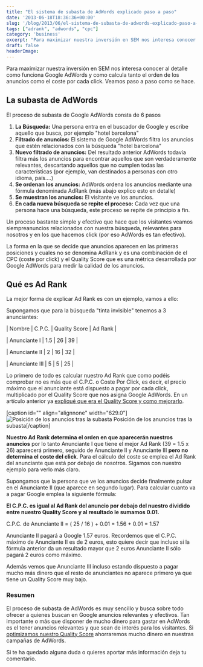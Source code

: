 ```yaml
---
title: "El sistema de subasta de AdWords explicado paso a paso"
date: '2013-06-18T18:36:36+00:00'
slug: '/blog/2013/06/el-sistema-de-subasta-de-adwords-explicado-paso-a-paso'
tags: ["adrank", "adwords", "cpc"]
category: 'business'
excerpt: "Para maximizar nuestra inversión en SEM nos interesa conocer al detalle como funciona Google AdWords y como calcula tanto el orden de los anuncios como el coste por cada click.  Veamos paso a paso como se hace.  "
draft: false
headerImage:
---
```

Para maximizar nuestra inversión en SEM nos interesa conocer al detalle como funciona Google AdWords y como calcula tanto el orden de los anuncios como el coste por cada click. Veamos paso a paso como se hace.

## La subasta de AdWords

El proceso de subasta de Google AdWords consta de 6 pasos

1. **La Búsqueda:** Una persona entra en el buscador de Google y escribe aquello que busca, por ejemplo "hotel barcelona"
2. **Filtrado de anuncios:** El sistema de Google AdWords filtra los anuncios que estén relacionados con la búsqueda "hotel barcelona"
3. **Nuevo filtrado de anuncios:** Del resultado anterior AdWords todavía filtra más los anuncios para encontrar aquellos que son verdaderamente relevantes, descartando aquellos que no cumplen todas las características (por ejemplo, van destinados a personas con otro idioma, país....)
4. **Se ordenan los anuncios:** AdWords ordena los anuncios mediante una fórmula denominada AdRank (más abajo explico esto en detalle)
5. **Se muestran los anuncios:** El visitante ve los anuncios.
6. **En cada nueva búsqueda se repite el proceso:** Cada vez que una persona hace una búsqueda, este proceso se repite de principio a fin.

Un proceso bastante simple y efectivo que hace que los visitantes veamos siempreanuncios relacionados con nuestra búsqueda, relevantes para nosotros y en los que hacemos click (por eso AdWords es tan efectivo).

La forma en la que se decide que anuncios aparecen en las primeras posiciones y cuales no se denomina AdRank y es una combinación de el CPC (coste por click) y el Quality Score que es una métrica desarrollada por Google AdWords para medir la calidad de los anuncios.

## Qué es Ad Rank

La mejor forma de explicar Ad Rank es con un ejemplo, vamos a ello:

Supongamos que para la búsqueda "tinta invisible" tenemos a 3 anunciantes:

| Nombre | C.P.C. | Quality Score | Ad Rank |

| Anunciante I | 1.5 | 26 | 39 |

| Anunciante II | 2 | 16 | 32 |

| Anunciante III | 5 | 5 | 25 |

Lo primero de todo es calcular nuestro Ad Rank que como podéis comprobar no es más que el C.P.C. o Coste Por Click, es decir, el precio máximo que el anunciante está dispuesto a pagar por cada click, multiplicado por el Quality Score que nos asigna Google AdWords. En un artículo anterior ya [expliqué que era el Quality Score y como mejorarlo](http://www.alvareznavarro.es/blog//2011/09/como-mejorar-el-nivel-de-calidad-en-tus-campanas-de-google-adwords).

 [caption id="" align="alignnone" width="629.0"] ![Posición de los anuncios tras la subasta](http://static1.squarespace.com/static/5303797ae4b0c6ad9e43f072/5303ce80e4b0400995a883d6/5303cf53e4b0400995a88c76/1392758843299/Screen-Shot-2013-06-18-at-8.43.26-PM-629x650.png.26-PM-629x650.png?format=original) Posición de los anuncios tras la subasta[/caption]

**Nuestro Ad Rank determina el orden en que aparecerán nuestros anuncios** por lo tanto Anunciante I que tiene el mejor Ad Rank (39 = 1.5 x 26) aparecerá primero, seguido de Anunciante II y Anunciante III **pero no determina el coste del click**. Para el cálculo del coste se emplea el Ad Rank del anunciante que está por debajo de nosotros. Sigamos con nuestro ejemplo para verlo más claro.

Supongamos que la persona que ve los anuncios decide finalmente pulsar en el Anunciante II (que aparece en segundo lugar). Para calcular cuanto va a pagar Google emplea la siguiente fórmula:

**El C.P.C. es igual al Ad Rank del anuncio por debajo del nuestro dividido entre nuestro Quality Score y al resultado le sumamos 0.01.**

C.P.C. de Anunciante II = ( 25 / 16 ) + 0.01  = 1.56 + 0.01 = 1.57

Anunciante II pagará a Google 1.57 euros. Recordemos que el C.P.C. máximo de Anunciante II es de 2 euros, esto quiere decir que incluso si la fórmula anterior da un resultado mayor que 2 euros Anunciante II sólo pagará 2 euros como máximo.

Además vemos que Anunciante III incluso estando dispuesto a pagar mucho más dinero que el resto de anunciantes no aparece primero ya que tiene un Quality Score muy bajo.

### Resumen

El proceso de subasta de AdWords es muy sencillo y busca sobre todo ofrecer a quienes buscan en Google anuncios relevantes y efectivos. Tan importante o más que disponer de mucho dinero para gastar en AdWords es el tener anuncios relevantes y que sean de interés para los visitantes. Si [optimizamos nuestro Quality Score](http://www.alvareznavarro.es/blog/2011/09/como-mejorar-el-nivel-de-calidad-en-tus-campanas-de-google-adwords) ahorraremos mucho dinero en nuestras campañas de AdWords.

Si te ha quedado alguna duda o quieres aportar más información deja tu comentario.
